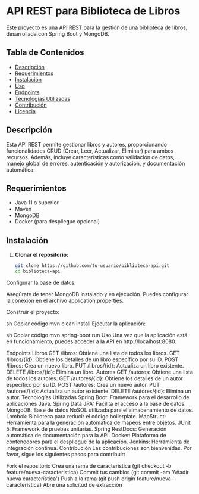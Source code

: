 # API REST para Biblioteca de Libros

Este proyecto es una API REST para la gestión de una biblioteca de libros, desarrollada con Spring Boot y MongoDB.

## Tabla de Contenidos

- [Descripción](#descripción)
- [Requerimientos](#requerimientos)
- [Instalación](#instalación)
- [Uso](#uso)
- [Endpoints](#endpoints)
- [Tecnologías Utilizadas](#tecnologías-utilizadas)
- [Contribución](#contribución)
- [Licencia](#licencia)

## Descripción

Esta API REST permite gestionar libros y autores, proporcionando funcionalidades CRUD (Crear, Leer, Actualizar, Eliminar) para ambos recursos. Además, incluye características como validación de datos, manejo global de errores, autenticación y autorización, y documentación automática.

## Requerimientos

- Java 11 o superior
- Maven
- MongoDB
- Docker (para despliegue opcional)

## Instalación

1. **Clonar el repositorio:**

   ```sh
   git clone https://github.com/tu-usuario/biblioteca-api.git
   cd biblioteca-api
Configurar la base de datos:

Asegúrate de tener MongoDB instalado y en ejecución. Puedes configurar la conexión en el archivo application.properties.

Construir el proyecto:

sh
Copiar código
mvn clean install
Ejecutar la aplicación:

sh
Copiar código
mvn spring-boot:run
Uso
Una vez que la aplicación está en funcionamiento, puedes acceder a la API en http://localhost:8080.

Endpoints
Libros
GET /libros: Obtiene una lista de todos los libros.
GET /libros/{id}: Obtiene los detalles de un libro específico por su ID.
POST /libros: Crea un nuevo libro.
PUT /libros/{id}: Actualiza un libro existente.
DELETE /libros/{id}: Elimina un libro.
Autores
GET /autores: Obtiene una lista de todos los autores.
GET /autores/{id}: Obtiene los detalles de un autor específico por su ID.
POST /autores: Crea un nuevo autor.
PUT /autores/{id}: Actualiza un autor existente.
DELETE /autores/{id}: Elimina un autor.
Tecnologías Utilizadas
Spring Boot: Framework para el desarrollo de aplicaciones Java.
Spring Data JPA: Facilita el acceso a la base de datos.
MongoDB: Base de datos NoSQL utilizada para el almacenamiento de datos.
Lombok: Biblioteca para reducir el código boilerplate.
MapStruct: Herramienta para la generación automática de mapeos entre objetos.
JUnit 5: Framework de pruebas unitarias.
Spring RestDocs: Generación automática de documentación para la API.
Docker: Plataforma de contenedores para el despliegue de la aplicación.
Jenkins: Herramienta de integración continua.
Contribución
Las contribuciones son bienvenidas. Por favor, sigue los siguientes pasos para contribuir:

Fork el repositorio
Crea una rama de característica (git checkout -b feature/nueva-caracteristica)
Commit tus cambios (git commit -am 'Añadir nueva característica')
Push a la rama (git push origin feature/nueva-caracteristica)
Abre una solicitud de extracción

